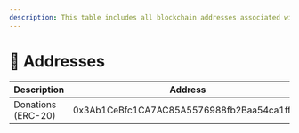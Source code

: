 ```yaml
---
description: This table includes all blockchain addresses associated with Mana Protocol.
---
```


# 🔢 Addresses

| Description        | Address                                    |
| ------------------ | ------------------------------------------ |
| Donations (ERC-20) | 0x3Ab1CeBfc1CA7AC85A5576988fb2Baa54ca1ff37 |
